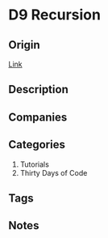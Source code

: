 # D9 Recursion

## Origin

[Link](https://www.hackerrank.com/challenges/30-recursion)

## Description

## Companies

## Categories

1. Tutorials
1. Thirty Days of Code

## Tags

## Notes